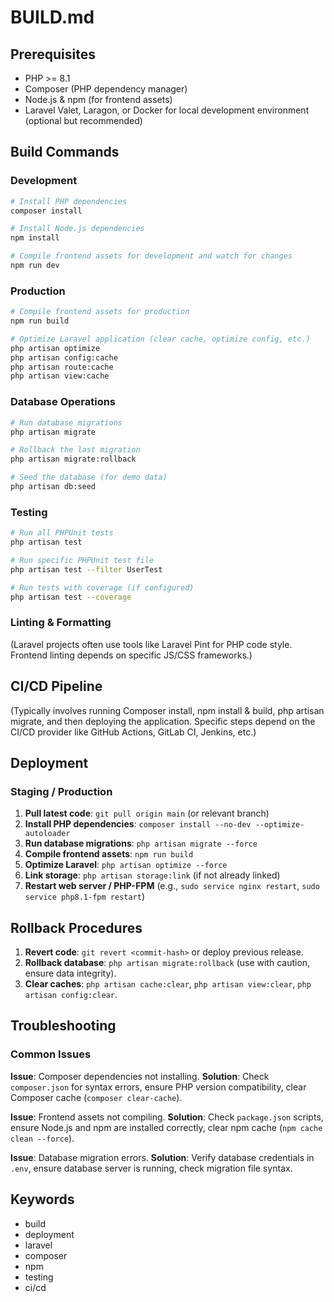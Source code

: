# BUILD.md

## Prerequisites
- PHP >= 8.1
- Composer (PHP dependency manager)
- Node.js & npm (for frontend assets)
- Laravel Valet, Laragon, or Docker for local development environment (optional but recommended)

## Build Commands

### Development
```bash
# Install PHP dependencies
composer install

# Install Node.js dependencies
npm install

# Compile frontend assets for development and watch for changes
npm run dev
```

### Production
```bash
# Compile frontend assets for production
npm run build

# Optimize Laravel application (clear cache, optimize config, etc.)
php artisan optimize
php artisan config:cache
php artisan route:cache
php artisan view:cache
```

### Database Operations
```bash
# Run database migrations
php artisan migrate

# Rollback the last migration
php artisan migrate:rollback

# Seed the database (for demo data)
php artisan db:seed
```

### Testing
```bash
# Run all PHPUnit tests
php artisan test

# Run specific PHPUnit test file
php artisan test --filter UserTest

# Run tests with coverage (if configured)
php artisan test --coverage
```

### Linting & Formatting
(Laravel projects often use tools like Laravel Pint for PHP code style. Frontend linting depends on specific JS/CSS frameworks.)

## CI/CD Pipeline
(Typically involves running Composer install, npm install & build, php artisan migrate, and then deploying the application. Specific steps depend on the CI/CD provider like GitHub Actions, GitLab CI, Jenkins, etc.)

## Deployment

### Staging / Production
1. **Pull latest code**: `git pull origin main` (or relevant branch)
2. **Install PHP dependencies**: `composer install --no-dev --optimize-autoloader`
3. **Run database migrations**: `php artisan migrate --force`
4. **Compile frontend assets**: `npm run build`
5. **Optimize Laravel**: `php artisan optimize --force`
6. **Link storage**: `php artisan storage:link` (if not already linked)
7. **Restart web server / PHP-FPM** (e.g., `sudo service nginx restart`, `sudo service php8.1-fpm restart`)

## Rollback Procedures
1. **Revert code**: `git revert <commit-hash>` or deploy previous release.
2. **Rollback database**: `php artisan migrate:rollback` (use with caution, ensure data integrity).
3. **Clear caches**: `php artisan cache:clear`, `php artisan view:clear`, `php artisan config:clear`.

## Troubleshooting

### Common Issues
**Issue**: Composer dependencies not installing.
**Solution**: Check `composer.json` for syntax errors, ensure PHP version compatibility, clear Composer cache (`composer clear-cache`).

**Issue**: Frontend assets not compiling.
**Solution**: Check `package.json` scripts, ensure Node.js and npm are installed correctly, clear npm cache (`npm cache clean --force`).

**Issue**: Database migration errors.
**Solution**: Verify database credentials in `.env`, ensure database server is running, check migration file syntax.

## Keywords <!-- #keywords -->
- build
- deployment
- laravel
- composer
- npm
- testing
- ci/cd